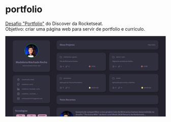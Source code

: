# portfolio

<a href="https://app.rocketseat.com.br/discover/challenges/portfolio">Desafio "Portfolio"</a> do Discover da Rocketseat. <br>
Objetivo: criar uma página web para servir de portfolio e currículo. <br>

![Desafio "Portfolio"](https://github.com/madalena-rocha/portfolio/blob/main/assets/portfolio.png)
